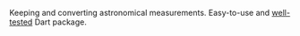 Keeping and converting astronomical measurements.
Easy-to-use and [well-tested](https://github.com/{{owner_id}}/{{project_id}}/tree/master/test) Dart package.
